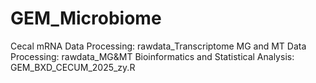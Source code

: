 # GEM_Microbiome

  Cecal mRNA Data Processing: rawdata_Transcriptome
  MG and MT Data Processing: rawdata_MG&MT
  Bioinformatics and Statistical Analysis: GEM_BXD_CECUM_2025_zy.R
  
